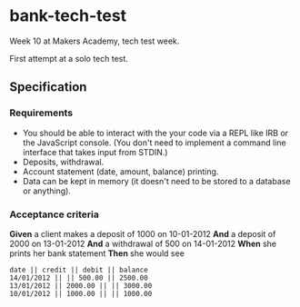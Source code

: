 # bank-tech-test

Week 10 at Makers Academy, tech test week.

First attempt at a solo tech test.

## Specification

### Requirements

* You should be able to interact with the your code via a REPL like IRB or the JavaScript console.  (You don't need to implement a command line interface that takes input from STDIN.)
* Deposits, withdrawal.
* Account statement (date, amount, balance) printing.
* Data can be kept in memory (it doesn't need to be stored to a database or anything).

### Acceptance criteria

**Given** a client makes a deposit of 1000 on 10-01-2012
**And** a deposit of 2000 on 13-01-2012
**And** a withdrawal of 500 on 14-01-2012
**When** she prints her bank statement
**Then** she would see

```
date || credit || debit || balance
14/01/2012 || || 500.00 || 2500.00
13/01/2012 || 2000.00 || || 3000.00
10/01/2012 || 1000.00 || || 1000.00
```
